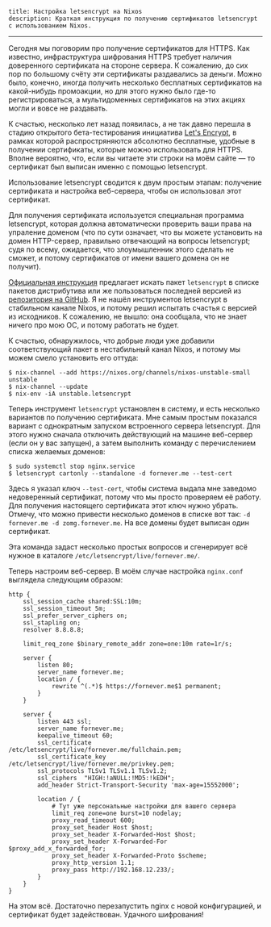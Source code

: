     title: Настройка letsencrypt на Nixos
    description: Краткая инструкция по получению сертификатов letsencrypt с использованием Nixos.
---

Сегодня мы поговорим про получение сертификатов для HTTPS. Как известно,
инфраструктура шифрования HTTPS требует наличия доверенного сертификата на
стороне сервера. К сожалению, до сих пор по большому счёту эти сертификаты
раздавались за деньги. Можно было, конечно, иногда получить несколько бесплатных
сертификатов на какой-нибудь промоакции, но для этого нужно было где-то
регистрироваться, а мультидоменных сертификатов на этих акциях могли и вовсе не
раздавать.

К счастью, несколько лет назад появилась, а не так давно перешла в стадию
открытого бета-тестирования инициатива [Let's Encrypt][letsencrypt], в рамках
которой распростряняются абсолютно бесплатные, удобные в получении сертификаты,
которые можно использовать для HTTPS. Вполне вероятно, что, если вы читаете эти
строки на моём сайте — то сертификат был выписан именно с помощью letsencrypt.

Использование letsencrypt сводится к двум простым этапам: получение сертификата
и настройка веб-сервера, чтобы он использовал этот сертификат.

Для получения сертификата используется специальная программа letsencrypt,
которая должна автоматически проверить ваши права на упраление доменом (что по
сути означает, что вы можете установить на домен HTTP-сервер, правильно
отвечающий на вопросы letsencrypt; судя по всему, ожидается, что злоумышленник
этого сделать не сможет, и потому сертификатов от имени вашего домена он не
получит).

[Официальная инструкция][letsencrypt-getting-started] предлагает искать пакет
`letsencrypt` в списке пакетов дистрибутива или же пользоваться последней
версией из [репозитория на GitHub][letsencrypt-github]. Я не нашёл инструментов
letsencrypt в стабильном канале Nixos, и потому решил испытать счастья с версией
из исходников. К сожалению, не вышло: она сообщала, что не знает ничего про мою
ОС, и потому работать не будет.

К счастью, обнаружилось, что добрые люди уже добавили соответствующий пакет в
нестабильный канал Nixos, и потому мы можем смело установить его оттуда:

```
$ nix-channel --add https://nixos.org/channels/nixos-unstable-small unstable
$ nix-channel --update
$ nix-env -iA unstable.letsencrypt
```

Теперь инструмент `letsencrypt` установлен в систему, и есть несколько вариантов
по получению сертификата. Мне самым простым показался вариант с однократным
запуском встроенного сервера letsencrypt. Для этого нужно сначала отключить
действующий на машине веб-сервер (если он у вас запущен), а затем выполнить
команду с перечислением списка желаемых доменов:

```
$ sudo systemctl stop nginx.service
$ letsencrypt cartonly --standalone -d fornever.me --test-cert
```

Здесь я указал ключ `--test-cert`, чтобы система выдала мне заведомо
недоверенный сертификат, потому что мы просто проверяем её работу. Для получения
настоящего сертификата этот ключ нужно убрать. Отмечу, что можно привести
несколько доменов в списке вот так: `-d fornever.me -d zomg.fornever.me`. На все
домены будет выписан один сертификат.

Эта команда задаст несколько простых вопросов и сгенерирует всё нужное в
каталоге `/etc/letsencrypt/live/fornever.me/`.

Теперь настроим веб-сервер. В моём случае настройка `nginx.conf` выглядела
следующим образом:

```
http {
    ssl_session_cache shared:SSL:10m;
    ssl_session_timeout 5m;
    ssl_prefer_server_ciphers on;
    ssl_stapling on;
    resolver 8.8.8.8;

    limit_req_zone $binary_remote_addr zone=one:10m rate=1r/s;

    server {
        listen 80;
        server_name fornever.me;
        location / {
            rewrite ^(.*)$ https://fornever.me$1 permanent;
        }
    }

    server {
        listen 443 ssl;
        server_name fornever.me;
        keepalive_timeout 60;
        ssl_certificate /etc/letsencrypt/live/fornever.me/fullchain.pem;
        ssl_certificate_key /etc/letsencrypt/live/fornever.me/privkey.pem;
        ssl_protocols TLSv1 TLSv1.1 TLSv1.2;
        ssl_ciphers  "HIGH:!aNULL:!MD5:!kEDH";
        add_header Strict-Transport-Security 'max-age=15552000';

        location / {
            # Тут уже персональные настройки для вашего сервера
            limit_req zone=one burst=10 nodelay;
            proxy_read_timeout 600;
            proxy_set_header Host $host;
            proxy_set_header X-Forwarded-Host $host;
            proxy_set_header X-Forwarded-For $proxy_add_x_forwarded_for;
            proxy_set_header X-Forwarded-Proto $scheme;
            proxy_http_version 1.1;
            proxy_pass http://192.168.12.233/;
        }
    }
}
```

На этом всё. Достаточно перезапустить nginx с новой конфигурацией, и сертификат
будет задействован. Удачного шифрования!

[letsencrypt]: https://letsencrypt.org/
[letsencrypt-getting-started]: https://letsencrypt.org/getting-started/
[letsencrypt-github]: https://github.com/letsencrypt/letsencrypt
